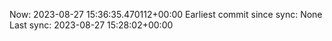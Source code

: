Now: 2023-08-27 15:36:35.470112+00:00 Earliest commit since sync: None Last sync: 2023-08-27 15:28:02+00:00
